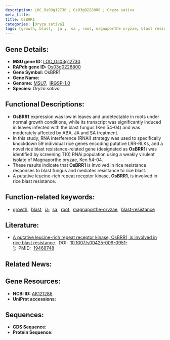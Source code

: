```yaml
---
description: LOC_Os03g12730 ; Os03g0228800 ; Oryza sativa
meta_title:
title: OsBRR1
categories: [Oryza sativa]
tags: [growth, blast,  ja ,  sa , root, magnaporthe oryzae, blast resistance]
---
```


## Gene Details:
- **MSU gene ID:** [LOC_Os03g12730](http://rice.uga.edu/cgi-bin/ORF_infopage.cgi?orf=LOC_Os03g12730)  
- **RAPdb gene ID:** [Os03g0228800](https://rapdb.dna.affrc.go.jp/locus/?name=Os03g0228800)  
- **Gene Symbol:** OsBRR1
- **Gene Name:**
- **Genome:**  [MSU7](http://rice.uga.edu/),&nbsp;&nbsp;[IRGSP-1.0](https://rapdb.dna.affrc.go.jp/download/irgsp1.html)
- **Species:** *Oryza sativa*

## Functional Descriptions:
   - **OsBRR1** expression was low in leaves and undetectable in roots under normal growth conditions, while its transcript was significantly induced in leaves infected with the blast fungus (Ken 54-04) and was moderately affected by ABA, JA and SA treatment.
   - In this study, RNA interference (RNAi) strategy was used to specifically knockdown 59 individual rice genes encoding putative LRR-RLKs, and a novel rice blast resistance-related gene (designated as **OsBRR1**) was identified by screening T(0) RNAi population using a weakly virulent isolate of Magnaporthe oryzae, Ken 54-04.
   - These results indicate that **OsBRR1** is involved in rice resistance responses to blast fungus and mediates resistance to rice blast.
   - A putative leucine-rich repeat receptor kinase, **OsBRR1**, is involved in rice blast resistance.

## Function-related keywords:
   - [growth](/tags/growth/),&nbsp;&nbsp;[blast](/tags/blast/),&nbsp;&nbsp;[ja](/tags/ja/),&nbsp;&nbsp;[sa](/tags/sa/),&nbsp;&nbsp;[root](/tags/root/),&nbsp;&nbsp;[magnaporthe-oryzae](/tags/magnaporthe-oryzae/),&nbsp;&nbsp;[blast-resistance](/tags/blast-resistance/)

## Literature:
   - [A putative leucine-rich repeat receptor kinase, OsBRR1, is involved in rice blast resistance](https://www.doi.org/10.1007/s00425-009-0951-1).&nbsp;&nbsp;DOI:&nbsp;&nbsp;[10.1007/s00425-009-0951-1](https://www.doi.org/10.1007/s00425-009-0951-1);&nbsp;&nbsp;PMID:&nbsp;&nbsp;[19468748](https://pubmed.ncbi.nlm.nih.gov/19468748/)

## Related News:

## Gene Resources:
- **NCBI ID:**  [AK121286](http://www.ncbi.nlm.nih.gov/nuccore/AK121286)
- **UniProt accessions:** [](https://www.uniprot.org/uniprotkb//entry)

## Sequences:
- **CDS Sequence:**
- **Protein Sequence:**
